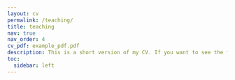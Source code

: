 ```yaml
---
layout: cv
permalink: /teaching/
title: teaching
nav: true
nav_order: 4
cv_pdf: example_pdf.pdf
description: This is a short version of my CV. If you want to see the full version, click on the link right of this description.
toc:
  sidebar: left
---
```

